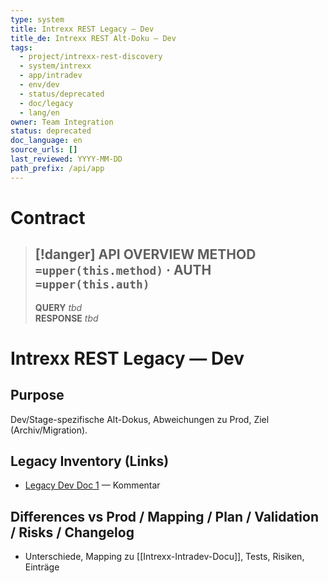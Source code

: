 ```yaml
---
type: system
title: Intrexx REST Legacy — Dev
title_de: Intrexx REST Alt-Doku — Dev
tags:
  - project/intrexx-rest-discovery
  - system/intrexx
  - app/intradev
  - env/dev
  - status/deprecated
  - doc/legacy
  - lang/en
owner: Team Integration
status: deprecated
doc_language: en
source_urls: []
last_reviewed: YYYY-MM-DD
path_prefix: /api/app
---
```




#  Contract

> [!danger] API OVERVIEW
> **METHOD** `=upper(this.method)` · **AUTH** `=upper(this.auth)`
> ---
> **QUERY** _tbd_  
> **RESPONSE** _tbd_
# Intrexx REST Legacy — Dev

## Purpose
Dev/Stage-spezifische Alt-Dokus, Abweichungen zu Prod, Ziel (Archiv/Migration).

## Legacy Inventory (Links)
- [Legacy Dev Doc 1](https://…) — Kommentar

## Differences vs Prod / Mapping / Plan / Validation / Risks / Changelog
- Unterschiede, Mapping zu [[Intrexx-Intradev-Docu]], Tests, Risiken, Einträge

